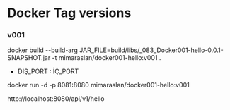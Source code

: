 # Docker Tag versions

### v001

docker build --build-arg  JAR_FILE=build/libs/_083_Docker001-hello-0.0.1-SNAPSHOT.jar -t  mimaraslan/docker001-hello:v001 .


* DIŞ_PORT : İÇ_PORT

docker run -d -p 8081:8080 mimaraslan/docker001-hello:v001

http://localhost:8080/api/v1/hello

